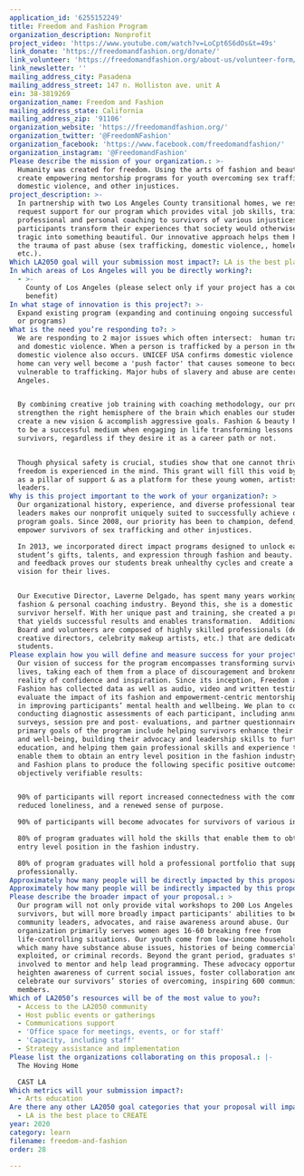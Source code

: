 ```yaml
---
application_id: '6255152249'
title: Freedom and Fashion Program
organization_description: Nonprofit
project_video: 'https://www.youtube.com/watch?v=LoCpt6S6dOs&t=49s'
link_donate: 'https://freedomandfashion.org/donate/'
link_volunteer: 'https://freedomandfashion.org/about-us/volunteer-form/'
link_newsletter: ''
mailing_address_city: Pasadena
mailing_address_street: 147 n. Holliston ave. unit A
ein: 38-3819269
organization_name: Freedom and Fashion
mailing_address_state: California
mailing_address_zip: '91106'
organization_website: 'https://freedomandfashion.org/'
organization_twitter: '@FreedomNFashion'
organization_facebook: 'https://www.facebook.com/freedomandfashion/'
organization_instagram: '@FreedomandFashion'
Please describe the mission of your organization.: >-
  Humanity was created for freedom. Using the arts of fashion and beauty, we
  create empowering mentorship programs for youth overcoming sex trafficking,
  domestic violence, and other injustices.
project_description: >-
  In partnership with two Los Angeles County transitional homes, we respectfully
  request support for our program which provides vital job skills, training, and
  professional and personal coaching to survivors of various injustices. Our
  participants transform their experiences that society would otherwise deem
  tragic into something beautiful. Our innovative approach helps them heal from
  the trauma of past abuse (sex trafficking, domestic violence,, homelessness,
  etc.).
Which LA2050 goal will your submission most impact?: LA is the best place to LEARN
In which areas of Los Angeles will you be directly working?:
  - >-
    County of Los Angeles (please select only if your project has a countywide
    benefit)
In what stage of innovation is this project?: >-
  Expand existing program (expanding and continuing ongoing successful projects
  or programs)
What is the need you’re responding to?: >
  We are responding to 2 major issues which often intersect:  human trafficking
  and domestic violence. When a person is trafficked by a person in the home,
  domestic violence also occurs. UNICEF USA confirms domestic violence in any
  home can very well become a 'push factor' that causes someone to become
  vulnerable to trafficking. Major hubs of slavery and abuse are centered in Los
  Angeles. 


  By combining creative job training with coaching methodology, our programs
  strengthen the right hemisphere of the brain which enables our students to
  create a new vision & accomplish aggressive goals. Fashion & beauty has proven
  to be a successful medium when engaging in life transforming lessons with
  survivors, regardless if they desire it as a career path or not.


  Though physical safety is crucial, studies show that one cannot thrive until
  freedom is experienced in the mind. This grant will fill this void by acting
  as a pillar of support & as a platform for these young women, artists, and
  leaders. 
Why is this project important to the work of your organization?: >
  Our organizational history, experience, and diverse professional team of
  leaders makes our nonprofit uniquely suited to successfully achieve our
  program goals. Since 2008, our priority has been to champion, defend, and
  empower survivors of sex trafficking and other injustices.

  In 2013, we incorporated direct impact programs designed to unlock each
  student’s gifts, talents, and expression through fashion and beauty. Our data
  and feedback proves our students break unhealthy cycles and create a new
  vision for their lives.


  Our Executive Director, Laverne Delgado, has spent many years working in the
  fashion & personal coaching industry. Beyond this, she is a domestic violence
  survivor herself. With her unique past and training, she created a program
  that yields successful results and enables transformation.  Additionally, our
  Board and volunteers are composed of highly skilled professionals (designers,
  creative directors, celebrity makeup artists, etc.) that are dedicated to our
  students.
Please explain how you will define and measure success for your project.: >
  Our vision of success for the program encompasses transforming survivors'
  lives, taking each of them from a place of discouragement and brokenness to a
  reality of confidence and inspiration. Since its inception, Freedom and
  Fashion has collected data as well as audio, video and written testimonies to
  evaluate the impact of its fashion and empowerment-centric mentorship programs
  in improving participants’ mental health and wellbeing. We plan to continue
  conducting diagnostic assessments of each participant, including annual
  surveys, session pre and post- evaluations, and partner questionnaires. The
  primary goals of the program include helping survivors enhance their health
  and well-being, building their advocacy and leadership skills to further their
  education, and helping them gain professional skills and experience that
  enable them to obtain an entry level position in the fashion industry. Freedom
  and Fashion plans to produce the following specific positive outcomes with
  objectively verifiable results:


  90% of participants will report increased connectedness with the community,
  reduced loneliness, and a renewed sense of purpose.

  90% of participants will become advocates for survivors of various injustices.

  80% of program graduates will hold the skills that enable them to obtain an
  entry level position in the fashion industry.

  80% of program graduates will hold a professional portfolio that supports them
  professionally.
Approximately how many people will be directly impacted by this proposal?: '200'
Approximately how many people will be indirectly impacted by this proposal?: '3000'
Please describe the broader impact of your proposal.: >
  Our program will not only provide vital workshops to 200 Los Angeles
  survivors, but will more broadly impact participants' abilities to become
  community leaders, advocates, and raise awareness around abuse. Our
  organization primarily serves women ages 16-60 breaking free from
  life-controlling situations. Our youth come from low-income households, in
  which many have substance abuse issues, histories of being commercially
  exploited, or criminal records. Beyond the grant period, graduates stay
  involved to mentor and help lead programming. These advocacy opportunities
  heighten awareness of current social issues, foster collaboration and
  celebrate our survivors’ stories of overcoming, inspiring 600 community
  members.
Which of LA2050’s resources will be of the most value to you?:
  - Access to the LA2050 community
  - Host public events or gatherings
  - Communications support
  - 'Office space for meetings, events, or for staff'
  - 'Capacity, including staff'
  - Strategy assistance and implementation
Please list the organizations collaborating on this proposal.: |-
  The Hoving Home

  CAST LA
Which metrics will your submission impact?:
  - Arts education
Are there any other LA2050 goal categories that your proposal will impact?:
  - LA is the best place to CREATE
year: 2020
category: learn
filename: freedom-and-fashion
order: 28

---
```

